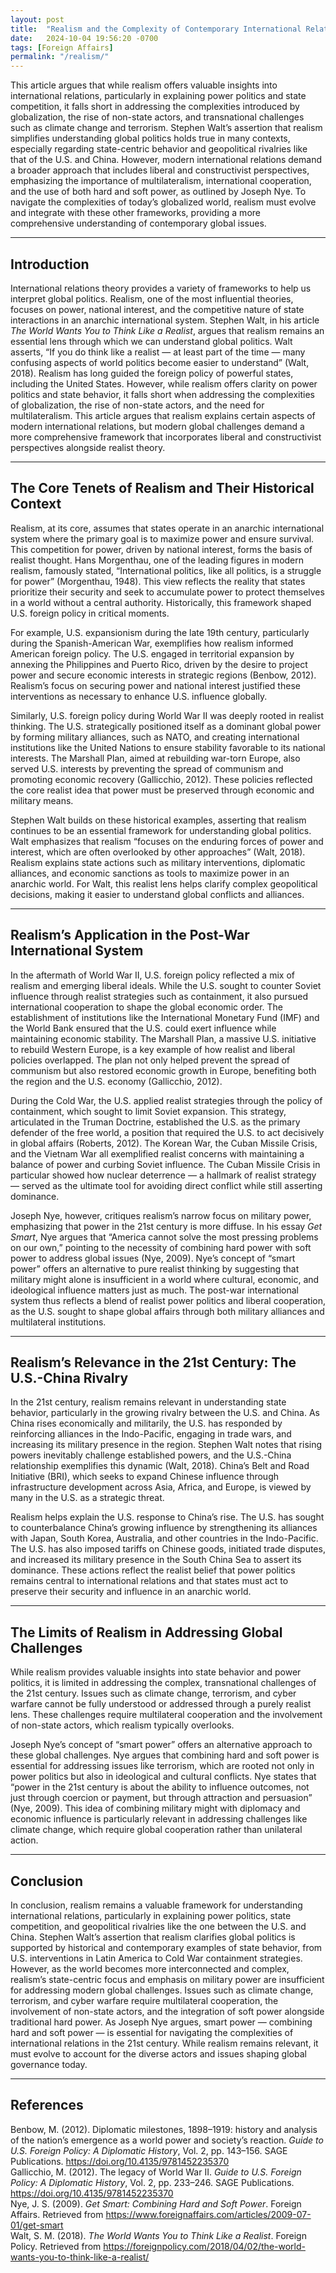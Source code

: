 ```yaml
---
layout: post
title:  "Realism and the Complexity of Contemporary International Relations: A Critical Analysis of Stephen Walt’s Call to Think Like a Realist"
date:   2024-10-04 19:56:20 -0700
tags: [Foreign Affairs]
permalink: "/realism/"
---
```


This article argues that while realism offers valuable insights into international relations, particularly in explaining power politics and state competition, it falls short in addressing the complexities introduced by globalization, the rise of non-state actors, and transnational challenges such as climate change and terrorism. Stephen Walt’s assertion that realism simplifies understanding global politics holds true in many contexts, especially regarding state-centric behavior and geopolitical rivalries like that of the U.S. and China. However, modern international relations demand a broader approach that includes liberal and constructivist perspectives, emphasizing the importance of multilateralism, international cooperation, and the use of both hard and soft power, as outlined by Joseph Nye. To navigate the complexities of today’s globalized world, realism must evolve and integrate with these other frameworks, providing a more comprehensive understanding of contemporary global issues.

---

## Introduction  
International relations theory provides a variety of frameworks to help us interpret global politics. Realism, one of the most influential theories, focuses on power, national interest, and the competitive nature of state interactions in an anarchic international system. Stephen Walt, in his article *The World Wants You to Think Like a Realist*, argues that realism remains an essential lens through which we can understand global politics. Walt asserts, “If you do think like a realist — at least part of the time — many confusing aspects of world politics become easier to understand” (Walt, 2018). Realism has long guided the foreign policy of powerful states, including the United States. However, while realism offers clarity on power politics and state behavior, it falls short when addressing the complexities of globalization, the rise of non-state actors, and the need for multilateralism. This article argues that realism explains certain aspects of modern international relations, but modern global challenges demand a more comprehensive framework that incorporates liberal and constructivist perspectives alongside realist theory.

---

## The Core Tenets of Realism and Their Historical Context  
Realism, at its core, assumes that states operate in an anarchic international system where the primary goal is to maximize power and ensure survival. This competition for power, driven by national interest, forms the basis of realist thought. Hans Morgenthau, one of the leading figures in modern realism, famously stated, “International politics, like all politics, is a struggle for power” (Morgenthau, 1948). This view reflects the reality that states prioritize their security and seek to accumulate power to protect themselves in a world without a central authority. Historically, this framework shaped U.S. foreign policy in critical moments.

For example, U.S. expansionism during the late 19th century, particularly during the Spanish-American War, exemplifies how realism informed American foreign policy. The U.S. engaged in territorial expansion by annexing the Philippines and Puerto Rico, driven by the desire to project power and secure economic interests in strategic regions (Benbow, 2012). Realism’s focus on securing power and national interest justified these interventions as necessary to enhance U.S. influence globally.

Similarly, U.S. foreign policy during World War II was deeply rooted in realist thinking. The U.S. strategically positioned itself as a dominant global power by forming military alliances, such as NATO, and creating international institutions like the United Nations to ensure stability favorable to its national interests. The Marshall Plan, aimed at rebuilding war-torn Europe, also served U.S. interests by preventing the spread of communism and promoting economic recovery (Gallicchio, 2012). These policies reflected the core realist idea that power must be preserved through economic and military means.

Stephen Walt builds on these historical examples, asserting that realism continues to be an essential framework for understanding global politics. Walt emphasizes that realism “focuses on the enduring forces of power and interest, which are often overlooked by other approaches” (Walt, 2018). Realism explains state actions such as military interventions, diplomatic alliances, and economic sanctions as tools to maximize power in an anarchic world. For Walt, this realist lens helps clarify complex geopolitical decisions, making it easier to understand global conflicts and alliances.

---

## Realism’s Application in the Post-War International System  
In the aftermath of World War II, U.S. foreign policy reflected a mix of realism and emerging liberal ideals. While the U.S. sought to counter Soviet influence through realist strategies such as containment, it also pursued international cooperation to shape the global economic order. The establishment of institutions like the International Monetary Fund (IMF) and the World Bank ensured that the U.S. could exert influence while maintaining economic stability. The Marshall Plan, a massive U.S. initiative to rebuild Western Europe, is a key example of how realist and liberal policies overlapped. The plan not only helped prevent the spread of communism but also restored economic growth in Europe, benefiting both the region and the U.S. economy (Gallicchio, 2012).

During the Cold War, the U.S. applied realist strategies through the policy of containment, which sought to limit Soviet expansion. This strategy, articulated in the Truman Doctrine, established the U.S. as the primary defender of the free world, a position that required the U.S. to act decisively in global affairs (Roberts, 2012). The Korean War, the Cuban Missile Crisis, and the Vietnam War all exemplified realist concerns with maintaining a balance of power and curbing Soviet influence. The Cuban Missile Crisis in particular showed how nuclear deterrence — a hallmark of realist strategy — served as the ultimate tool for avoiding direct conflict while still asserting dominance.

Joseph Nye, however, critiques realism’s narrow focus on military power, emphasizing that power in the 21st century is more diffuse. In his essay *Get Smart*, Nye argues that “America cannot solve the most pressing problems on our own,” pointing to the necessity of combining hard power with soft power to address global issues (Nye, 2009). Nye’s concept of “smart power” offers an alternative to pure realist thinking by suggesting that military might alone is insufficient in a world where cultural, economic, and ideological influence matters just as much. The post-war international system thus reflects a blend of realist power politics and liberal cooperation, as the U.S. sought to shape global affairs through both military alliances and multilateral institutions.

---

## Realism’s Relevance in the 21st Century: The U.S.-China Rivalry  
In the 21st century, realism remains relevant in understanding state behavior, particularly in the growing rivalry between the U.S. and China. As China rises economically and militarily, the U.S. has responded by reinforcing alliances in the Indo-Pacific, engaging in trade wars, and increasing its military presence in the region. Stephen Walt notes that rising powers inevitably challenge established powers, and the U.S.-China relationship exemplifies this dynamic (Walt, 2018). China’s Belt and Road Initiative (BRI), which seeks to expand Chinese influence through infrastructure development across Asia, Africa, and Europe, is viewed by many in the U.S. as a strategic threat.

Realism helps explain the U.S. response to China’s rise. The U.S. has sought to counterbalance China’s growing influence by strengthening its alliances with Japan, South Korea, Australia, and other countries in the Indo-Pacific. The U.S. has also imposed tariffs on Chinese goods, initiated trade disputes, and increased its military presence in the South China Sea to assert its dominance. These actions reflect the realist belief that power politics remains central to international relations and that states must act to preserve their security and influence in an anarchic world.

---

## The Limits of Realism in Addressing Global Challenges  
While realism provides valuable insights into state behavior and power politics, it is limited in addressing the complex, transnational challenges of the 21st century. Issues such as climate change, terrorism, and cyber warfare cannot be fully understood or addressed through a purely realist lens. These challenges require multilateral cooperation and the involvement of non-state actors, which realism typically overlooks.

Joseph Nye’s concept of “smart power” offers an alternative approach to these global challenges. Nye argues that combining hard and soft power is essential for addressing issues like terrorism, which are rooted not only in power politics but also in ideological and cultural conflicts. Nye states that “power in the 21st century is about the ability to influence outcomes, not just through coercion or payment, but through attraction and persuasion” (Nye, 2009). This idea of combining military might with diplomacy and economic influence is particularly relevant in addressing challenges like climate change, which require global cooperation rather than unilateral action.

---

## Conclusion  
In conclusion, realism remains a valuable framework for understanding international relations, particularly in explaining power politics, state competition, and geopolitical rivalries like the one between the U.S. and China. Stephen Walt’s assertion that realism clarifies global politics is supported by historical and contemporary examples of state behavior, from U.S. interventions in Latin America to Cold War containment strategies. However, as the world becomes more interconnected and complex, realism’s state-centric focus and emphasis on military power are insufficient for addressing modern global challenges. Issues such as climate change, terrorism, and cyber warfare require multilateral cooperation, the involvement of non-state actors, and the integration of soft power alongside traditional hard power. As Joseph Nye argues, smart power — combining hard and soft power — is essential for navigating the complexities of international relations in the 21st century. While realism remains relevant, it must evolve to account for the diverse actors and issues shaping global governance today.

---

## References  
Benbow, M. (2012). Diplomatic milestones, 1898–1919: history and analysis of the nation’s emergence as a world power and society’s reaction. *Guide to U.S. Foreign Policy: A Diplomatic History*, Vol. 2, pp. 143–156. SAGE Publications. https://doi.org/10.4135/9781452235370  
Gallicchio, M. (2012). The legacy of World War II. *Guide to U.S. Foreign Policy: A Diplomatic History*, Vol. 2, pp. 233–246. SAGE Publications. https://doi.org/10.4135/9781452235370  
Nye, J. S. (2009). *Get Smart: Combining Hard and Soft Power*. Foreign Affairs. Retrieved from https://www.foreignaffairs.com/articles/2009-07-01/get-smart  
Walt, S. M. (2018). *The World Wants You to Think Like a Realist*. Foreign Policy. Retrieved from https://foreignpolicy.com/2018/04/02/the-world-wants-you-to-think-like-a-realist/  

